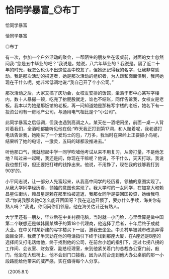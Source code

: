 # 恰同学暴富_◎布丁

恰同学暴富

恰同学暴富

◎布丁

有一次，参加一个户外活动的聚会，一帮陌生的朋友坐在饭桌前，对面的女士忽然问我:“您是五中毕业的吧？”我说是。她说，八六年毕业的？我说是。隔了近二十年的时光，我怎么也认不出这位高中校友了，但她还记得我的名字，让我非常感动。我是那次活动的报道者，她是那次活动的组织者，为人谦和面面俱到，我问她现在干什么呢，她非常低调地说:“我自己开了个小公司。”

那次活动之后，大家又搞了庆功会，女校友安排的饭馆，坐落于市中心某写字楼内，数十人暴撮一顿，吃完了抬屁股就走，谁也不结账，同伴告诉我，女校友是老板。我本以为她是那饭馆的老板，再一问知道她是那栋写字楼的老板，她名下有一投资公司有一房地产公司，与通用电气相比是个“小公司”。

此同学暴富之后低调，但我也遇到高调之人。某天在一酒吧闲坐，前面一桌一人背对着我们，全酒吧都能听见他在侃:“昨天我正打到第17洞，和人赌着呢，我老婆打电话告诉我，她刚买了一个爱玛士的包，7万多，我当时在果岭上正要抓小鸟呢，结果听了她的电话，一激灵，五码的球都没推进去。”

听他那口气，我就想起中学一同学吹嘘他考试从来不用复习，从旁打量，不是他怎地？叫过来一起喝，我还是问，你现在干嘛呢？他说，不干什么，天天打球。我说我也想打球，但还要把打球的钱挣出来。他说，不用挣了，现在我的钱够我打到90岁的。

小平同志说，让一部分人先富起来，从我高中同学的经历看，领袖的意图实现了。从我大学同学经历看，领袖的意图也实现了。我大学时的一女同学，在加拿大和赖昌星住街坊，赖昌星是赖在那里怕被遣返，我那女同学是要回国投资，她给我电话:“你说我那奔驰C怎么能开回国呀？我在这边开惯了，要办什么手续，海关你有熟人吗？”我说，你问问你们邻居，他在海关估计还有熟人。

大学里还有一朋友，毕业后在中关村攒电脑，当时就一小门脸，心里盘算是做中国第二个联想还是做韩国某牌子的第18个代理商，他选择了后者，十年后终于成就大业。在中关村某新建的写字楼买下一层，邀我去坐坐。中关村早被城市改造弄得面目全非，我费了半天劲在他的电话指引下终于找到那座大厦，在A座还是B座的选择间又打电话给他，终于找到他的公司，在前台小姐的指引下，走过七拐八拐的工作间、会议室、财务室、副总经理室，来到他紧关着门的总裁办公室门前，敲门，他坐在大班椅上，他不会到门口接我，因为从前台走到他大办公桌前的那一小段路能给他带来的威严感，实在值得每个人分享。

（2005.8.1）